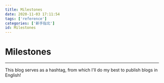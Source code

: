 ```yaml
---
title: Milestones
date: 2020-11-03 17:11:54
tags: ['reference']
categories: ['新手指北']
id: Milestones
---
```

# Milestones

---
This blog serves as a hashtag,  from which I'll do my best to publish blogs in English!

<!-- more -->
